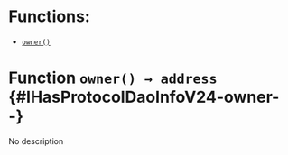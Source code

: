 

# Functions:
- [`owner()`](#IHasProtocolDaoInfoV24-owner--)



# Function `owner() → address` {#IHasProtocolDaoInfoV24-owner--}
No description




